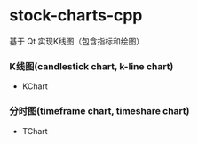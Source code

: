 # stock-charts-cpp
基于 Qt 实现K线图（包含指标和绘图）

### K线图(candlestick chart, k-line chart)
- KChart

### 分时图(timeframe chart, timeshare chart)
- TChart

